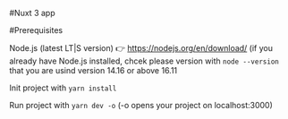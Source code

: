 #Nuxt 3 app

#Prerequisites

Node.js (latest LT|S version) 👉 https://nodejs.org/en/download/
(if you already have Node.js installed, chcek please version with ``` node --version ``` 
that you are usind version 14.16 or above 16.11

Init project with 
``` yarn install ```

Run project with 
``` yarn dev -o ``` (-o opens your project on localhost:3000)